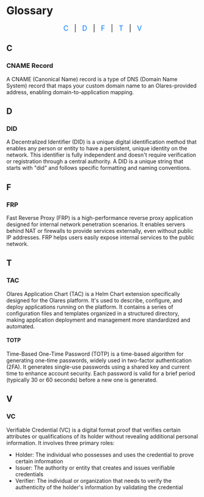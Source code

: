 # Glossary
<div style="text-align: center; font-size: 18px; margin-bottom: 20px;">
  <a href="#c" style="text-decoration: none; color: #007BFF;">C</a>
  <span style="margin: 0 10px;">|</span>
  <a href="#d" style="text-decoration: none; color: #007BFF;">D</a>
  <span style="margin: 0 10px;">|</span>
  <a href="#f" style="text-decoration: none; color: #007BFF;">F</a>
  <span style="margin: 0 10px;">|</span>
  <a href="#t" style="text-decoration: none; color: #007BFF;">T</a>
  <span style="margin: 0 10px;">|</span>
  <a href="#v" style="text-decoration: none; color: #007BFF;">V</a>
</div>

## C
### CNAME Record
A CNAME (Canonical Name) record is a type of DNS (Domain Name System) record that maps your custom domain name to an Olares-provided address, enabling domain-to-application mapping.

## D
### DID
A Decentralized Identifier (DID) is a unique digital identification method that enables any person or entity to have a persistent, unique identity on the network. This identifier is fully independent and doesn't require verification or registration through a central authority. A DID is a unique string that starts with "did" and follows specific formatting and naming conventions.

## F
### FRP
Fast Reverse Proxy (FRP) is a high-performance reverse proxy application designed for internal network penetration scenarios. It enables servers behind NAT or firewalls to provide services externally, even without public IP addresses. FRP helps users easily expose internal services to the public network.

## T
### TAC
Olares Application Chart (TAC) is a Helm Chart extension specifically designed for the Olares platform. It's used to describe, configure, and deploy applications running on the platform. It contains a series of configuration files and templates organized in a structured directory, making application deployment and management more standardized and automated.

#### TOTP
Time-Based One-Time Password (TOTP) is a time-based algorithm for generating one-time passwords, widely used in two-factor authentication (2FA). It generates single-use passwords using a shared key and current time to enhance account security. Each password is valid for a brief period (typically 30 or 60 seconds) before a new one is generated.

## V
### VC
Verifiable Credential (VC) is a digital format proof that verifies certain attributes or qualifications of its holder without revealing additional personal information. It involves three primary roles:

* Holder: The individual who possesses and uses the credential to prove certain information
* Issuer: The authority or entity that creates and issues verifiable credentials
* Verifier: The individual or organization that needs to verify the authenticity of the holder's information by validating the credential
